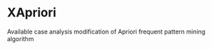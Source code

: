 XApriori
========

Available case analysis modification of Apriori frequent pattern mining algorithm
